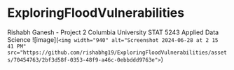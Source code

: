 # ExploringFloodVulnerabilities
Rishabh Ganesh - Project 2 Columbia University STAT 5243 Applied Data Science
![image](`<img width="940" alt="Screenshot 2024-06-28 at 2 15 41 PM" src="https://github.com/rishabhg19/ExploringFloodVulnerabilities/assets/70454763/2bf3d58f-0353-48f9-a46c-0ebbddd9763e">`)

